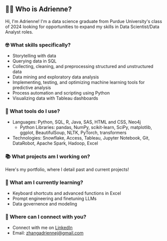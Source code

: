 ## 🤷‍♀️ **Who** is Adrienne?

Hi, I'm Adrienne! I'm a data science graduate from Purdue University's class of 2024 looking for opportunities to expand my skills in Data Scientist/Data Analyst roles.

### 🤓 What **skills** specifically?
* Storytelling with data
* Querying data in SQL
* Collecting, cleaning, and preprocessing structured and unstructured data
* Data mining and exploratory data analysis
* Implementing, testing, and optimizing machine learning tools for predictive analysis
* Process automation and scripting using Python
* Visualizing data with Tableau dashboards

### 🧰 What **tools** do I use?
* Languages: Python, SQL, R, Java, SAS, HTML and CSS, Neo4j
  * Python Libraries: pandas, NumPy, scikit-learn, SciPy, matplotlib, ggplot, BeautifulSoup, NLTK, PyTorch, transformers
* Technologies: Snowflake, Access, Tableau, Jupyter Notebook, Git, DataRobot, Apache Spark, Hadoop, Excel

### 📚 What **projects** am I working on?
Here's my portfolio, where I detail past and current projects!

### 🌱 What am I currently **learning**?
* Keyboard shortcuts and advanced functions in Excel
* Prompt engineering and finetuning LLMs
* Data governence and modeling

### 📧 Where can I **connect** with you?
* Connect with me on [LinkedIn](https://www.linkedin.com/in/ad-zhang/)
* Email: zhangadriennej@gmail.com

